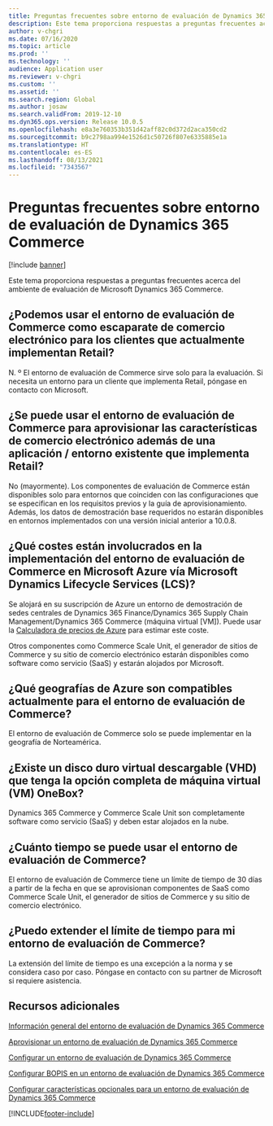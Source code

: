```yaml
---
title: Preguntas frecuentes sobre entorno de evaluación de Dynamics 365 Commerce
description: Este tema proporciona respuestas a preguntas frecuentes acerca del ambiente de evaluación de Microsoft Dynamics 365 Commerce.
author: v-chgri
ms.date: 07/16/2020
ms.topic: article
ms.prod: ''
ms.technology: ''
audience: Application user
ms.reviewer: v-chgri
ms.custom: ''
ms.assetid: ''
ms.search.region: Global
ms.author: josaw
ms.search.validFrom: 2019-12-10
ms.dyn365.ops.version: Release 10.0.5
ms.openlocfilehash: e8a3e760353b351d42aff82c0d372d2aca350cd2
ms.sourcegitcommit: b9c2798aa994e1526d1c50726f807e6335885e1a
ms.translationtype: HT
ms.contentlocale: es-ES
ms.lasthandoff: 08/13/2021
ms.locfileid: "7343567"
---
```

# <a name="dynamics-365-commerce-evaluation-environment-faq"></a>Preguntas frecuentes sobre entorno de evaluación de Dynamics 365 Commerce

[!include [banner](includes/banner.md)]

Este tema proporciona respuestas a preguntas frecuentes acerca del ambiente de evaluación de Microsoft Dynamics 365 Commerce.

## <a name="can-we-use-the-commerce-evaluation-environment-as-an-e-commerce-storefront-for-customers-that-currently-implement-retail"></a>¿Podemos usar el entorno de evaluación de Commerce como escaparate de comercio electrónico para los clientes que actualmente implementan Retail?

N. º El entorno de evaluación de Commerce sirve solo para la evaluación. Si necesita un entorno para un cliente que implementa Retail, póngase en contacto con Microsoft.

## <a name="can-the-commerce-evaluation-environment-be-used-to-provision-the-e-commerce-features-on-top-of-an-existing-applicationenvironment-that-implements-retail"></a>¿Se puede usar el entorno de evaluación de Commerce para aprovisionar las características de comercio electrónico además de una aplicación / entorno existente que implementa Retail?

No (mayormente). Los componentes de evaluación de Commerce están disponibles solo para entornos que coinciden con las configuraciones que se especifican en los requisitos previos y la guía de aprovisionamiento. Además, los datos de demostración base requeridos no estarán disponibles en entornos implementados con una versión inicial anterior a 10.0.8. 

## <a name="what-costs-are-involved-in-deploying-the-commerce-evaluation-environment-on-microsoft-azure-via-microsoft-dynamics-lifecycle-services-lcs"></a>¿Qué costes están involucrados en la implementación del entorno de evaluación de Commerce en Microsoft Azure vía Microsoft Dynamics Lifecycle Services (LCS)?

Se alojará en su suscripción de Azure un entorno de demostración de sedes centrales de Dynamics 365 Finance/Dynamics 365 Supply Chain Management/Dynamics 365 Commerce (máquina virtual \[VM\]). Puede usar la [Calculadora de precios de Azure](https://azure.microsoft.com/pricing/calculator/) para estimar este coste.

Otros componentes como Commerce Scale Unit, el generador de sitios de Commerce y su sitio de comercio electrónico estarán disponibles como software como servicio (SaaS) y estarán alojados por Microsoft.

## <a name="which-azure-geographies-are-currently-supported-for-the-commerce-evaluation-environment"></a>¿Qué geografías de Azure son compatibles actualmente para el entorno de evaluación de Commerce?

El entorno de evaluación de Commerce solo se puede implementar en la geografía de Norteamérica.

## <a name="is-there-a-downloadable-virtual-hard-disk-vhd-that-has-the-complete-onebox-virtual-machine-vm-option"></a>¿Existe un disco duro virtual descargable (VHD) que tenga la opción completa de máquina virtual (VM) OneBox?

Dynamics 365 Commerce y Commerce Scale Unit son completamente software como servicio (SaaS) y deben estar alojados en la nube.

## <a name="how-long-can-the-commerce-evaluation-environment-be-used"></a>¿Cuánto tiempo se puede usar el entorno de evaluación de Commerce?

El entorno de evaluación de Commerce tiene un límite de tiempo de 30 días a partir de la fecha en que se aprovisionan componentes de SaaS como Commerce Scale Unit, el generador de sitios de Commerce y su sitio de comercio electrónico.

## <a name="can-i-extend-the-time-limit-for-my-commerce-evaluation-environment"></a>¿Puedo extender el límite de tiempo para mi entorno de evaluación de Commerce?

La extensión del límite de tiempo es una excepción a la norma y se considera caso por caso. Póngase en contacto con su partner de Microsoft si requiere asistencia.

## <a name="additional-resources"></a>Recursos adicionales

[Información general del entorno de evaluación de Dynamics 365 Commerce](cpe-overview.md)

[Aprovisionar un entorno de evaluación de Dynamics 365 Commerce](provisioning-guide.md)

[Configurar un entorno de evaluación de Dynamics 365 Commerce](cpe-post-provisioning.md)

[Configurar BOPIS en un entorno de evaluación de Dynamics 365 Commerce](cpe-bopis.md)

[Configurar características opcionales para un entorno de evaluación de Dynamics 365 Commerce](cpe-optional-features.md)


[!INCLUDE[footer-include](../includes/footer-banner.md)]
